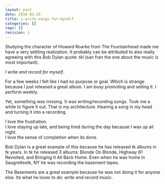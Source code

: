 ```yaml
---
layout: post
date: 2016-02-25
title: i-write-songs-for-myself
categories: []
tags: []
revision: 1
---
```


Studying the character of Howard Roarke from The Fountainhead made me have a very settling realization.
It probably can be attributed to also really agreeing with this Bob Dylan quote: tkl (san fran the one about the music is most important).

*I write and record for myself*.

For a few weeks I felt like I had no purpose or goal.
Which is strange because I just released a great album.
I am busy promoting and selling it.
I perform weekly.

Yet, something was missing.
It was writing/recording songs.
Took me a while to figure it out.
That is my architecture.
Hearing a song in my head and turning it into a recording.

I love the frustration.  
I love staying up late, and being tired during the day because I was up all night.  
I love the sense of completion when its done.  

Bob Dylan is a great example of this because he has released tk albums in tk years.
In tk he released 3 albums: Blonde On Blonde, Highway 61 Revisited, and Bringing It All Back Home.
Even when he was home in Saugrettestk, NY he was recording the basement tapes.

The Basements are a great example because he was not doing it for anyone else.
Its what he loves to do: *write and record music*.
